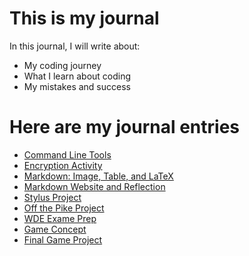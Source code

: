 # This is my journal

In this journal, I will write about:

- My coding journey
- What I learn about coding
- My mistakes and success

# Here are my journal entries

- [Command Line Tools](entries/entrie01.md)
- [Encryption Activity](entries/entrie02.md)
- [Markdown: Image, Table, and LaTeX](entries/entrie03.md)
- [Markdown Website and Reflection](entries/entrie04.md)
- [Stylus Project](entries/entrie05.md)
- [Off the Pike Project](entries/entrie06.md)
- [WDE Exame Prep](entries/exam_prep.md)
- [Game Concept](entries/entrie07.md)
- [Final Game Project](entries/entrie08.md)
